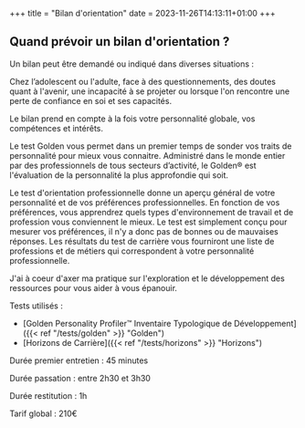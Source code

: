 +++
title = "Bilan d'orientation"
date = 2023-11-26T14:13:11+01:00
+++

## Quand prévoir un bilan d'orientation ?


Un bilan peut être demandé ou indiqué dans diverses situations :

Chez l’adolescent ou l'adulte, face à des questionnements, des doutes quant à l'avenir, une incapacité à se projeter ou lorsque l'on rencontre une perte de confiance en soi et ses capacités.

Le bilan prend en compte à la fois votre personnalité globale, vos compétences et intérêts.

Le test Golden vous permet dans un premier temps de sonder vos traits de personnalité pour mieux vous connaitre. Administré dans le monde entier par des professionnels de tous secteurs d’activité, le Golden® est l'évaluation de la personnalité la plus approfondie qui soit. 

Le test d'orientation professionnelle donne un aperçu général de votre personnalité et de vos préférences professionnelles. En fonction de vos préférences, vous apprendrez quels types d'environnement de travail et de profession vous conviennent le mieux. Le test est simplement conçu pour mesurer vos préférences, il n'y a donc pas de bonnes ou de mauvaises réponses. Les résultats du test de carrière vous fourniront une liste de professions et de métiers qui correspondent à votre personnalité professionnelle.

J'ai à coeur d'axer ma pratique sur l'exploration et le développement des ressources pour vous aider à vous épanouir.

Tests utilisés : 
- [Golden Personality Profiler™ Inventaire Typologique de Développement]({{< ref "/tests/golden" >}} "Golden")
- [Horizons de Carrière]({{< ref "/tests/horizons" >}} "Horizons")

Durée premier entretien : 45 minutes

Durée passation : entre 2h30 et 3h30

Durée restitution : 1h

Tarif global : 210€


        



